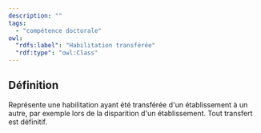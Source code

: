 ```yaml
---
description: ""
tags:
  - "compétence doctorale"
owl:
  "rdfs:label": "Habilitation transférée"
  "rdf:type": "owl:Class"
---
```


<OntologyTable frontMatter={frontMatter}/>

## Définition

Représente une habilitation ayant été transférée d'un établissement à un autre, par exemple lors de la disparition d'un établissement. Tout transfert est définitif.
